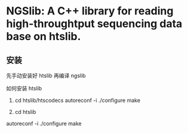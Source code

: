 # NGSlib: A C++ library for reading high-throughtput sequencing data base on htslib.

## 安装

先手动安装好 htslib 再编译 ngslib

如何安装 htslib

1. cd htslib/htscodecs
autoreconf -i
./configure
make

2. cd htslib

autoreconf -i
./configure
make



